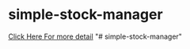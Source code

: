 # simple-stock-manager
[Click Here For more detail](http://crudbooster.com/store/simple-stock-manager)
"# simple-stock-manager" 

